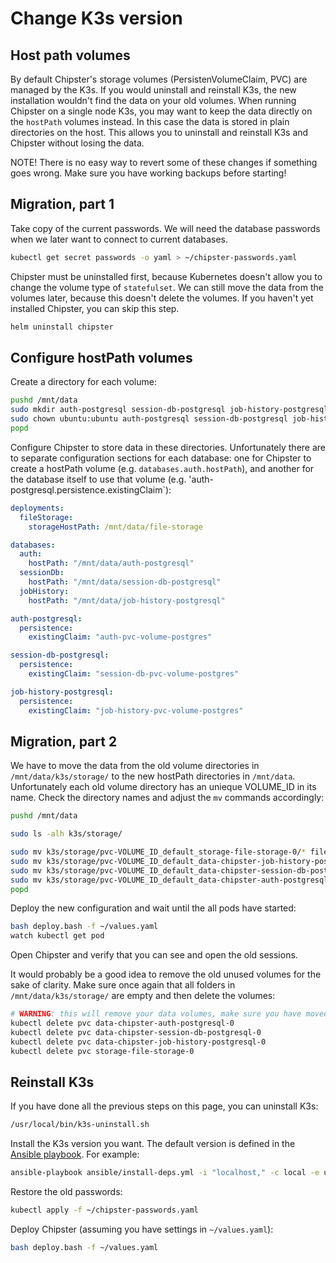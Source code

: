# Change K3s version
## Host path volumes

By default Chipster's storage volumes (PersistenVolumeClaim, PVC) are managed by the K3s. If you would uninstall and reinstall K3s, the new installation wouldn't find the data on your old volumes. When running Chipster on a single node K3s, you may
want to keep the data directly on the `hostPath` volumes instead. In this case the data is stored in plain directories on the host. This allows you to uninstall and reinstall K3s and Chipster without losing the data.

NOTE! There is no easy way to revert some of these changes if something goes wrong. Make sure you have working backups before starting!

## Migration, part 1

Take copy of the current passwords. We will need the database passwords when we later want to connect to current databases.

```bash
kubectl get secret passwords -o yaml > ~/chipster-passwords.yaml
```

Chipster must be uninstalled first, because Kubernetes doesn't allow you to change the volume type of `statefulset`. We can still move the data from the volumes later, because this doesn't delete the volumes. If you haven't yet installed Chipster, you can skip this step.

```bash
helm uninstall chipster
```

## Configure hostPath volumes

Create a directory for each volume:

```bash
pushd /mnt/data
sudo mkdir auth-postgresql session-db-postgresql job-history-postgresql file-storage
sudo chown ubuntu:ubuntu auth-postgresql session-db-postgresql job-history-postgresql file-storage
popd
```

Configure Chipster to store data in these directories. Unfortunately there are to separate configuration sections for each database: one for Chipster to create a hostPath volume (e.g. `databases.auth.hostPath`), and another for the database itself to use that volume (e.g. 'auth-postgresql.persistence.existingClaim`):

```yaml
deployments:
  fileStorage:
    storageHostPath: /mnt/data/file-storage

databases:
  auth:
    hostPath: "/mnt/data/auth-postgresql"
  sessionDb:
    hostPath: "/mnt/data/session-db-postgresql"
  jobHistory:
    hostPath: "/mnt/data/job-history-postgresql"

auth-postgresql:
  persistence:
    existingClaim: "auth-pvc-volume-postgres"

session-db-postgresql:
  persistence:
    existingClaim: "session-db-pvc-volume-postgres"

job-history-postgresql:
  persistence:
    existingClaim: "job-history-pvc-volume-postgres"
```

## Migration, part 2

We have to move the data from the old volume directories in `/mnt/data/k3s/storage/` to the new hostPath directories in `/mnt/data`.
Unfortunately each old volume directory has an unieque VOLUME_ID in its name. Check the directory names and adjust the `mv` commands accordingly:

```bash
pushd /mnt/data

sudo ls -alh k3s/storage/

sudo mv k3s/storage/pvc-VOLUME_ID_default_storage-file-storage-0/* file-storage
sudo mv k3s/storage/pvc-VOLUME_ID_default_data-chipster-job-history-postgresql-0/* job-history-postgresql
sudo mv k3s/storage/pvc-VOLUME_ID_default_data-chipster-session-db-postgresql-0/* session-db-postgresql
sudo mv k3s/storage/pvc-VOLUME_ID_default_data-chipster-auth-postgresql-0/* auth-postgresql
popd
```

Deploy the new configuration and wait until the all pods have started:

```bash
bash deploy.bash -f ~/values.yaml
watch kubectl get pod
```

Open Chipster and verify that you can see and open the old sessions.

It would probably be a good idea to remove the old unused volumes for the sake of clarity. Make sure once again that all folders in `/mnt/data/k3s/storage/` are empty and then delete the volumes:

```bash
# WARNING: this will remove your data volumes, make sure you have moved your data!
kubectl delete pvc data-chipster-auth-postgresql-0
kubectl delete pvc data-chipster-session-db-postgresql-0
kubectl delete pvc data-chipster-job-history-postgresql-0
kubectl delete pvc storage-file-storage-0
```

## Reinstall K3s

If you have done all the previous steps on this page, you can uninstall K3s:

```bash
/usr/local/bin/k3s-uninstall.sh
```

Install the K3s version you want. The default version is defined in the [Ansible playbook](https://github.com/chipster/chipster-openshift/blob/k3s/k3s/ansible/install-deps.yml). For example:

```bash
ansible-playbook ansible/install-deps.yml -i "localhost," -c local -e user=$(whoami) -e k3s_version=v1.26.3+k3s1
```

Restore the old passwords:

```bash
kubectl apply -f ~/chipster-passwords.yaml
```

Deploy Chipster (assuming you have settings in `~/values.yaml`):

```bash
bash deploy.bash -f ~/values.yaml
```